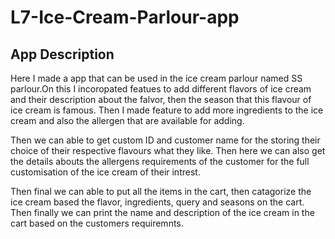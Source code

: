 # L7-Ice-Cream-Parlour-app
## App Description
  Here I made a app that can be used in the ice cream parlour named SS parlour.On this I incoropated featues to add different flavors of ice cream and their description about the falvor, then the season that this flavour of ice cream is famous. Then I made feature to add more ingredients to the ice cream and also the allergen that are available for adding. 
  
  Then we can able to get custom ID and customer name for the storing their choice of their respective flavours what they like. Then here we can also get the details abouts the allergens requirements of the customer for the full customisation of the ice cream of their intrest.

  Then final we can able to put all the items in the cart, then catagorize the ice cream based the flavor, ingredients, query and seasons on the cart. Then finally we can print the name and description of the ice cream in the cart based on the customers requiremnts.
